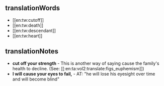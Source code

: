 ## translationWords

* [[en:tw:cutoff]]
* [[en:tw:death]]
* [[en:tw:descendant]]
* [[en:tw:heart]]

## translationNotes

* **cut off your strength** - This is another way of saying cause the family's health to decline. (See: [[:en:ta:vol2:translate:figs_euphemism]])
* **I will cause your eyes to fail,** - AT: "he will lose his eyesight over time and will become blind"
